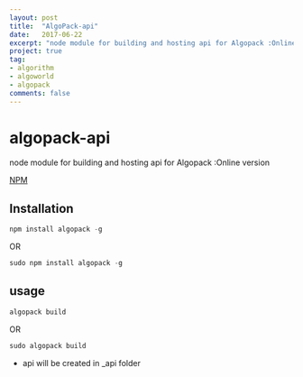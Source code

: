```yaml
---
layout: post
title:  "AlgoPack-api"
date:   2017-06-22
excerpt: "node module for building and hosting api for Algopack :Online version"
project: true
tag:
- algorithm
- algoworld
- algopack
comments: false
---
```

# algopack-api
node module for building and hosting api for Algopack :Online version

[NPM](https://www.npmjs.com/package/algopack)
## Installation
```javascript
npm install algopack -g
```
OR
```javascript
sudo npm install algopack -g
```
 ## usage
 ```javascript
algopack build
 ```

OR
 ```javascript
 sudo algopack build
 ```
 - api will be created in _api folder